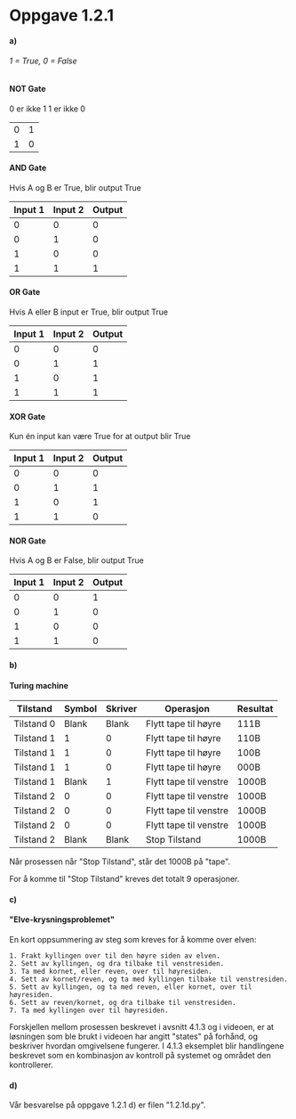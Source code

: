 # Oppgave 1.2.1

#### a)

###### 1 = True, 0 = False
#### NOT Gate
0 er ikke 1
1 er ikke 0

|   |   |
| --- | --- |
| 0 | 1 |
| 1 | 0 |

#### AND Gate
Hvis A og B er True, blir output True

| **Input 1** | **Input 2** | **Output** |
| --- | --- | --- |
| 0 | 0 | 0 |
| 0 | 1 | 0 |
| 1 | 0 | 0 |
| 1 | 1 | 1 |

#### OR Gate
Hvis A eller B input er True, blir output True

| **Input 1** | **Input 2** | **Output** |
| --- | --- | --- |
| 0 | 0 | 0 |
| 0 | 1 | 1 |
| 1 | 0 | 1 |
| 1 | 1 | 1 |

#### XOR Gate
Kun én input kan være True for at output blir True

| **Input 1** | **Input 2** | **Output** |
| --- | --- | --- |
| 0 | 0 | 0 |
| 0 | 1 | 1 |
| 1 | 0 | 1 |
| 1 | 1 | 0 |

#### NOR Gate
Hvis A og B er False, blir output True

| **Input 1** | **Input 2** | **Output** |
| --- | --- | --- |
| 0 | 0 | 1 |
| 0 | 1 | 0 |
| 1 | 0 | 0 |
| 1 | 1 | 0 |


#### b)

#### Turing machine
| **Tilstand** | **Symbol** | **Skriver** | **Operasjon** | **Resultat** |
| --- | --- | --- | --- | --- |
| Tilstand 0 | Blank | Blank | Flytt tape til høyre | 111B |
| Tilstand 1 | 1 | 0 | Flytt tape til høyre | 110B |
| Tilstand 1 | 1 | 0 | Flytt tape til høyre | 100B |
| Tilstand 1 | 1 | 0 | Flytt tape til høyre | 000B |
| Tilstand 1 | Blank | 1 | Flytt tape til venstre | 1000B |
| Tilstand 2 | 0 | 0 | Flytt tape til venstre | 1000B |
| Tilstand 2 | 0 | 0 | Flytt tape til venstre | 1000B |
| Tilstand 2 | 0 | 0 | Flytt tape til venstre | 1000B |
| Tilstand 2 | Blank | Blank | Stop Tilstand | 1000B |

Når prosessen når "Stop Tilstand", står det 1000B på "tape".

For å komme til "Stop Tilstand" kreves det totalt 9 operasjoner.


#### c)

#### "Elve-krysningsproblemet"
En kort oppsummering av steg som kreves for å komme over elven:
```
1. Frakt kyllingen over til den høyre siden av elven.
2. Sett av kyllingen, og dra tilbake til venstresiden.
3. Ta med kornet, eller reven, over til høyresiden.
4. Sett av kornet/reven, og ta med kyllingen tilbake til venstresiden.
5. Sett av kyllingen, og ta med reven, eller kornet, over til høyresiden.
6. Sett av reven/kornet, og dra tilbake til venstresiden.
7. Ta med kyllingen over til høyresiden.
```

Forskjellen mellom prosessen beskrevet i avsnitt 4.1.3 og i videoen, er at løsningen som ble brukt i videoen har angitt "states" på forhånd, og beskriver hvordan omgivelsene fungerer. I 4.1.3 eksemplet blir handlingene beskrevet som en kombinasjon av kontroll på systemet og området den kontrollerer.

#### d)
Vår besvarelse på oppgave 1.2.1 d) er filen "1.2.1d.py".
